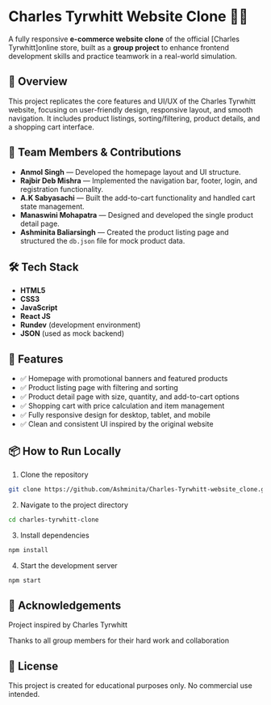 # Charles Tyrwhitt Website Clone 🧥👞

A fully responsive **e-commerce website clone** of the official [Charles Tyrwhitt]online store, built as a **group project** to enhance frontend development skills and practice teamwork in a real-world simulation.

## 🚀 Overview

This project replicates the core features and UI/UX of the Charles Tyrwhitt website, focusing on user-friendly design, responsive layout, and smooth navigation. It includes product listings, sorting/filtering, product details, and a shopping cart interface.



## 👥 Team Members & Contributions

- **Anmol Singh** — Developed the homepage layout and UI structure.
- **Rajbir Deb Mishra** — Implemented the navigation bar, footer, login, and registration functionality.
- **A.K Sabyasachi** — Built the add-to-cart functionality and handled cart state management.
- **Manaswini Mohapatra** — Designed and developed the single product detail page.
- **Ashminita Baliarsingh** — Created the product listing page and structured the `db.json` file for mock product data.



## 🛠️ Tech Stack

- **HTML5**
- **CSS3**
- **JavaScript**
- **React JS**
- **Rundev** (development environment)
- **JSON** (used as mock backend)

## 📌 Features

- ✅ Homepage with promotional banners and featured products  
- ✅ Product listing page with filtering and sorting  
- ✅ Product detail page with size, quantity, and add-to-cart options  
- ✅ Shopping cart with price calculation and item management  
- ✅ Fully responsive design for desktop, tablet, and mobile  
- ✅ Clean and consistent UI inspired by the original website  


## 📦 How to Run Locally

1. Clone the repository  
```bash
git clone https://github.com/Ashminita/Charles-Tyrwhitt-website_clone.git
```

2. Navigate to the project directory
```bash
cd charles-tyrwhitt-clone
```

3. Install dependencies
```bash
npm install
```

4. Start the development server
```bash
npm start
```

## 🤝 Acknowledgements
Project inspired by Charles Tyrwhitt

Thanks to all group members for their hard work and collaboration

## 📜 License
This project is created for educational purposes only. No commercial use intended.